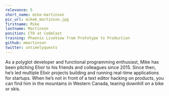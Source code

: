 ```yaml
---
relevance: 5
short_name: mike-martinson
pic_url: mikem_martinson.jpg
firstname: Mike
lastname: Martinson
position: CTO at CodeCast
training: Phoenix LiveView from Prototype to Production
github: mmartinson
twitter: untimelyquests
---
```

<p>As a polyglot developer and functional programming enthusiast, Mike has been pitching Elixir to his friends and colleagues since 2015. Since then, he’s led multiple Elixir projects building and running real-time applications for startups. When he’s not in front of a text editor hacking on products, you can find him in the mountains in Western Canada, tearing downhill on a bike or skis.</p>
